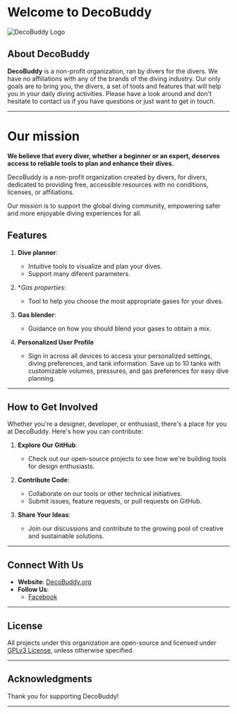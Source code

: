 # Welcome to DecoBuddy

![DecoBuddy Logo](https://www.decobuddy.org/en/assets/logo.png)

## About DecoBuddy

**DecoBuddy** is a non-profit organization, ran by divers for the divers. We have no affiliations with any of the brands of the diving industry.
Our only goals are to bring you, the divers, a set of tools and features that will help you in your daily diving activities. Please have a look around and don't hesitate to contact us if you have questions or just want to get in touch.

---

# Our mission

**We believe that every diver, whether a beginner or an expert, deserves access to reliable tools to plan and enhance their dives.**

DecoBuddy is a non-profit organization created by divers, for divers, dedicated to providing free, accessible resources with no conditions, licenses, or affiliations.

Our mission is to support the global diving community, empowering safer and more enjoyable diving experiences for all.

## Features

1. **Dive planner**:

   - Intuitive tools to visualize and plan your dives.
   - Support many diferent parameters.

2. \*_Gas properties_:

   - Tool to help you choose the most appropriate gases for your dives.

3. **Gas blender**:

   - Guidance on how you should blend your gases to obtain a mix.

4. **Personalized User Profile**
   - Sign in across all devices to access your personalized settings, diving preferences, and tank information. Save up to 10 tanks with customizable volumes, pressures, and gas preferences for easy dive planning.

---

## How to Get Involved

Whether you're a designer, developer, or enthusiast, there's a place for you at DecoBuddy. Here's how you can contribute:

1. **Explore Our GitHub**:

   - Check out our open-source projects to see how we're building tools for design enthusiasts.

2. **Contribute Code**:

   - Collaborate on our tools or other technical initiatives.
   - Submit issues, feature requests, or pull requests on GitHub.

3. **Share Your Ideas**:
   - Join our discussions and contribute to the growing pool of creative and sustainable solutions.

---

## Connect With Us

- **Website**: [DecoBuddy.org](https://www.decobuddy.org)
- **Follow Us**:
  - [Facebook](https://www.facebook.com/profile.php?id=100083046796842)

---

## License

All projects under this organization are open-source and licensed under [GPLv3 License](https://www.gnu.org/licenses/gpl-3.0.txt), unless otherwise specified.

---

## Acknowledgments

Thank you for supporting DecoBuddy!

---
